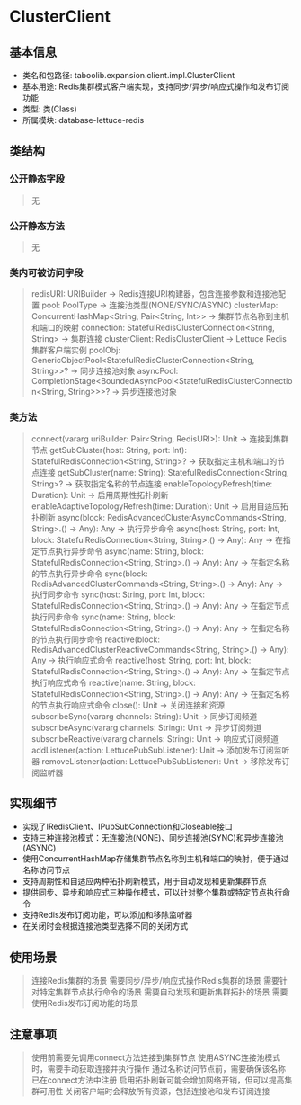 # ClusterClient

## 基本信息
- 类名和包路径: taboolib.expansion.client.impl.ClusterClient
- 基本用途: Redis集群模式客户端实现，支持同步/异步/响应式操作和发布订阅功能
- 类型: 类(Class)
- 所属模块: database-lettuce-redis

## 类结构

### 公开静态字段
> 无

### 公开静态方法
> 无

### 类内可被访问字段
> redisURI: URIBuilder -> Redis连接URI构建器，包含连接参数和连接池配置
> pool: PoolType -> 连接池类型(NONE/SYNC/ASYNC)
> clusterMap: ConcurrentHashMap<String, Pair<String, Int>> -> 集群节点名称到主机和端口的映射
> connection: StatefulRedisClusterConnection<String, String> -> 集群连接
> clusterClient: RedisClusterClient -> Lettuce Redis集群客户端实例
> poolObj: GenericObjectPool<StatefulRedisClusterConnection<String, String>>? -> 同步连接池对象
> asyncPool: CompletionStage<BoundedAsyncPool<StatefulRedisClusterConnection<String, String>>>? -> 异步连接池对象

### 类方法
> connect(vararg uriBuilder: Pair<String, RedisURI>): Unit -> 连接到集群节点
> getSubCluster(host: String, port: Int): StatefulRedisConnection<String, String>? -> 获取指定主机和端口的节点连接
> getSubCluster(name: String): StatefulRedisConnection<String, String>? -> 获取指定名称的节点连接
> enableTopologyRefresh(time: Duration): Unit -> 启用周期性拓扑刷新
> enableAdaptiveTopologyRefresh(time: Duration): Unit -> 启用自适应拓扑刷新
> async(block: RedisAdvancedClusterAsyncCommands<String, String>.() -> Any): Any -> 执行异步命令
> async(host: String, port: Int, block: StatefulRedisConnection<String, String>.() -> Any): Any -> 在指定节点执行异步命令
> async(name: String, block: StatefulRedisConnection<String, String>.() -> Any): Any -> 在指定名称的节点执行异步命令
> sync(block: RedisAdvancedClusterCommands<String, String>.() -> Any): Any -> 执行同步命令
> sync(host: String, port: Int, block: StatefulRedisConnection<String, String>.() -> Any): Any -> 在指定节点执行同步命令
> sync(name: String, block: StatefulRedisConnection<String, String>.() -> Any): Any -> 在指定名称的节点执行同步命令
> reactive(block: RedisAdvancedClusterReactiveCommands<String, String>.() -> Any): Any -> 执行响应式命令
> reactive(host: String, port: Int, block: StatefulRedisConnection<String, String>.() -> Any): Any -> 在指定节点执行响应式命令
> reactive(name: String, block: StatefulRedisConnection<String, String>.() -> Any): Any -> 在指定名称的节点执行响应式命令
> close(): Unit -> 关闭连接和资源
> subscribeSync(vararg channels: String): Unit -> 同步订阅频道
> subscribeAsync(vararg channels: String): Unit -> 异步订阅频道
> subscribeReactive(vararg channels: String): Unit -> 响应式订阅频道
> addListener(action: LettucePubSubListener): Unit -> 添加发布订阅监听器
> removeListener(action: LettucePubSubListener): Unit -> 移除发布订阅监听器

## 实现细节
- 实现了IRedisClient、IPubSubConnection和Closeable接口
- 支持三种连接池模式：无连接池(NONE)、同步连接池(SYNC)和异步连接池(ASYNC)
- 使用ConcurrentHashMap存储集群节点名称到主机和端口的映射，便于通过名称访问节点
- 支持周期性和自适应两种拓扑刷新模式，用于自动发现和更新集群节点
- 提供同步、异步和响应式三种操作模式，可以针对整个集群或特定节点执行命令
- 支持Redis发布订阅功能，可以添加和移除监听器
- 在关闭时会根据连接池类型选择不同的关闭方式

## 使用场景
> 连接Redis集群的场景
> 需要同步/异步/响应式操作Redis集群的场景
> 需要针对特定集群节点执行命令的场景
> 需要自动发现和更新集群拓扑的场景
> 需要使用Redis发布订阅功能的场景

## 注意事项
> 使用前需要先调用connect方法连接到集群节点
> 使用ASYNC连接池模式时，需要手动获取连接并执行操作
> 通过名称访问节点前，需要确保该名称已在connect方法中注册
> 启用拓扑刷新可能会增加网络开销，但可以提高集群可用性
> 关闭客户端时会释放所有资源，包括连接池和发布订阅连接

